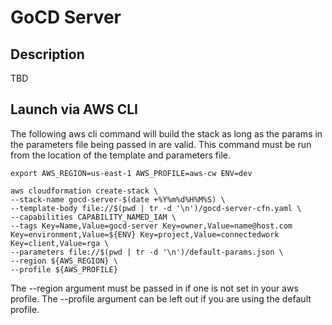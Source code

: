 # GoCD Server

## Description
TBD

## Launch via AWS CLI  
The following aws cli command will build the stack as long as the params in the parameters file being passed in are valid. This command must be run from the location of the template and parameters file.  

```
export AWS_REGION=us-east-1 AWS_PROFILE=aws-cw ENV=dev
```

```
aws cloudformation create-stack \
--stack-name gocd-server-$(date +%Y%m%d%H%M%S) \
--template-body file://$(pwd | tr -d '\n')/gocd-server-cfn.yaml \
--capabilities CAPABILITY_NAMED_IAM \
--tags Key=Name,Value=gocd-server Key=owner,Value=name@host.com Key=environment,Value=${ENV} Key=project,Value=connectedwork Key=client,Value=rga \
--parameters file://$(pwd | tr -d '\n')/default-params.json \
--region ${AWS_REGION} \
--profile ${AWS_PROFILE}
```  

The --region argument must be passed in if one is not set in your aws profile.
The --profile argument can be left out if you are using the default profile.
